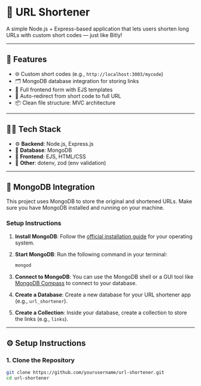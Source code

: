 # 🔗 URL Shortener

A simple Node.js + Express-based application that lets users shorten long URLs with custom short codes — just like Bitly!

---

## 🚀 Features

- 🌐 Custom short codes (e.g., `http://localhost:3003/mycode`)
- 🗂️ MongoDB database integration for storing links
- 📄 Full frontend form with EJS templates
- 🔁 Auto-redirect from short code to full URL
- 📦 Clean file structure: MVC architecture

---

## 🧑‍💻 Tech Stack

- ⚙️ **Backend**: Node.js, Express.js
- 💾 **Database**: MongoDB
- 🎨 **Frontend**: EJS, HTML/CSS
- 📂 **Other**: dotenv, zod (env validation)

---

## 🚅 MongoDB Integration

This project uses MongoDB to store the original and shortened URLs. Make sure you have MongoDB installed and running on your machine.

### Setup Instructions

1. **Install MongoDB**: Follow the [official installation guide](https://docs.mongodb.com/manual/installation/) for your operating system.

2. **Start MongoDB**: Run the following command in your terminal:

   ```bash
   mongod
   ```

3. **Connect to MongoDB**: You can use the MongoDB shell or a GUI tool like [MongoDB Compass](https://www.mongodb.com/try/download/compass) to connect to your database.

4. **Create a Database**: Create a new database for your URL shortener app (e.g., `url_shortener`).

5. **Create a Collection**: Inside your database, create a collection to store the links (e.g., `links`).

---

## ⚙️ Setup Instructions

### 1. Clone the Repository

```bash
git clone https://github.com/yourusername/url-shortener.git
cd url-shortener

